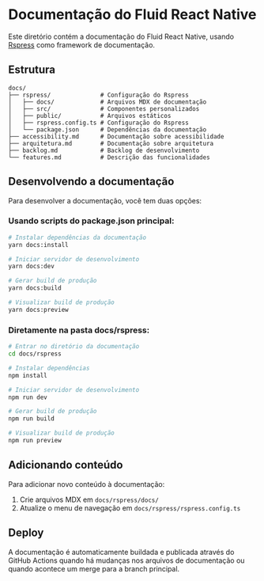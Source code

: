 # Documentação do Fluid React Native

Este diretório contém a documentação do Fluid React Native, usando [Rspress](https://rspress.dev) como framework de documentação.

## Estrutura

```
docs/
├── rspress/              # Configuração do Rspress
│   ├── docs/             # Arquivos MDX de documentação
│   ├── src/              # Componentes personalizados 
│   ├── public/           # Arquivos estáticos
│   ├── rspress.config.ts # Configuração do Rspress
│   └── package.json      # Dependências da documentação
├── accessibility.md      # Documentação sobre acessibilidade
├── arquitetura.md        # Documentação sobre arquitetura
├── backlog.md            # Backlog de desenvolvimento
└── features.md           # Descrição das funcionalidades
```

## Desenvolvendo a documentação

Para desenvolver a documentação, você tem duas opções:

### Usando scripts do package.json principal:

```bash
# Instalar dependências da documentação
yarn docs:install

# Iniciar servidor de desenvolvimento
yarn docs:dev

# Gerar build de produção
yarn docs:build

# Visualizar build de produção
yarn docs:preview
```

### Diretamente na pasta docs/rspress:

```bash
# Entrar no diretório da documentação
cd docs/rspress

# Instalar dependências
npm install

# Iniciar servidor de desenvolvimento
npm run dev

# Gerar build de produção
npm run build

# Visualizar build de produção
npm run preview
```

## Adicionando conteúdo

Para adicionar novo conteúdo à documentação:

1. Crie arquivos MDX em `docs/rspress/docs/`
2. Atualize o menu de navegação em `docs/rspress/rspress.config.ts`

## Deploy

A documentação é automaticamente buildada e publicada através do GitHub Actions quando há mudanças nos arquivos de documentação ou quando acontece um merge para a branch principal. 